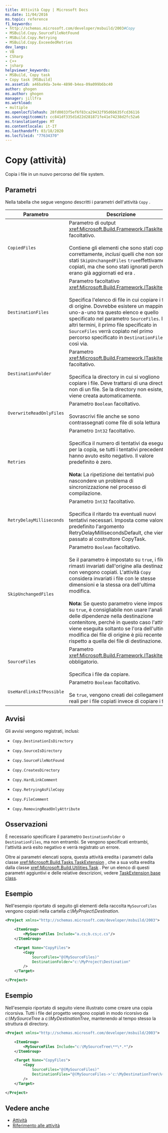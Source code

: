 ```yaml
---
title: Attività Copy | Microsoft Docs
ms.date: 11/04/2016
ms.topic: reference
f1_keywords:
- http://schemas.microsoft.com/developer/msbuild/2003#Copy
- MSBuild.Copy.SourceFileNotFound
- MSBuild.Copy.Retrying
- MSBuild.Copy.ExceededRetries
dev_langs:
- VB
- CSharp
- C++
- jsharp
helpviewer_keywords:
- MSBuild, Copy task
- Copy task [MSBuild]
ms.assetid: a46ba9da-3e4e-4890-b4ea-09a099b6bc40
author: ghogen
ms.author: ghogen
manager: jillfra
ms.workload:
- multiple
ms.openlocfilehash: 28fd0033f5ef6f83ca29432f95d6b635fcd36116
ms.sourcegitcommit: cc841df335d1d22d281871fe41e74238d2fc52a6
ms.translationtype: MT
ms.contentlocale: it-IT
ms.lasthandoff: 03/18/2020
ms.locfileid: "77634370"
---
```

# <a name="copy-task"></a>Copy (attività)

Copia i file in un nuovo percorso del file system.

## <a name="parameters"></a>Parametri

Nella tabella che segue vengono descritti i parametri dell'attività `Copy` .

|Parametro|Descrizione|
|---------------|-----------------|
|`CopiedFiles`|Parametro di output <xref:Microsoft.Build.Framework.ITaskItem>`[]` facoltativo.<br /><br /> Contiene gli elementi che sono stati copiati correttamente, *inclusi* quelli che non sono stati `SkipUnchangedFiles` `true`effettivamente copiati, ma che sono stati ignorati perché erano già aggiornati ed era .|
|`DestinationFiles`|Parametro facoltativo <xref:Microsoft.Build.Framework.ITaskItem>`[]`.<br /><br /> Specifica l'elenco di file in cui copiare i file di origine. Dovrebbe esistere un mapping uno-a-uno tra questo elenco e quello specificato nel parametro `SourceFiles`. In altri termini, il primo file specificato in `SourceFiles` verrà copiato nel primo percorso specificato in `DestinationFiles`e così via.|
|`DestinationFolder`|Parametro <xref:Microsoft.Build.Framework.ITaskItem> facoltativo.<br /><br /> Specifica la directory in cui si vogliono copiare i file. Deve trattarsi di una directory, non di un file. Se la directory non esiste, viene creata automaticamente.|
|`OverwriteReadOnlyFiles`|Parametro `Boolean` facoltativo.<br /><br /> Sovrascrivi file anche se sono contrassegnati come file di sola lettura|
|`Retries`|Parametro `Int32` facoltativo.<br /><br /> Specifica il numero di tentativi da eseguire per la copia, se tutti i tentativi precedenti hanno avuto esito negativo. Il valore predefinito è zero.<br /><br /> **Nota:** La ripetizione dei tentativi può nascondere un problema di sincronizzazione nel processo di compilazione.|
|`RetryDelayMilliseconds`|Parametro `Int32` facoltativo.<br /><br /> Specifica il ritardo tra eventuali nuovi tentativi necessari. Imposta come valore predefinito l'argomento RetryDelayMillisecondsDefault, che viene passato al costruttore CopyTask.|
|`SkipUnchangedFiles`|Parametro `Boolean` facoltativo.<br /><br /> Se il parametro è impostato su `true`, i file rimasti invariati dall'origine alla destinazione non vengono copiati. L'attività `Copy` considera invariati i file con le stesse dimensioni e la stessa ora dell'ultima modifica. <br /><br /> **Nota:** Se questo parametro viene impostato su `true`, è consigliabile non usare l'analisi delle dipendenze nella destinazione contenitore, perché in questo caso l'attività viene eseguita soltanto se l'ora dell'ultima modifica dei file di origine è più recente rispetto a quella dei file di destinazione.|
|`SourceFiles`|Parametro <xref:Microsoft.Build.Framework.ITaskItem>`[]` obbligatorio.<br /><br /> Specifica i file da copiare.|
|`UseHardlinksIfPossible`|Parametro `Boolean` facoltativo.<br /><br /> Se `true`, vengono creati dei collegamenti reali per i file copiati invece di copiare i file.|

## <a name="warnings"></a>Avvisi

Gli avvisi vengono registrati, inclusi:

- `Copy.DestinationIsDirectory`

- `Copy.SourceIsDirectory`

- `Copy.SourceFileNotFound`

- `Copy.CreatesDirectory`

- `Copy.HardLinkComment`

- `Copy.RetryingAsFileCopy`

- `Copy.FileComment`

- `Copy.RemovingReadOnlyAttribute`

## <a name="remarks"></a>Osservazioni

È necessario specificare il parametro `DestinationFolder` o `DestinationFiles`, ma non entrambi. Se vengono specificati entrambi, l'attività avrà esito negativo e verrà registrato un errore.

Oltre ai parametri elencati sopra, questa attività eredita i parametri dalla classe <xref:Microsoft.Build.Tasks.TaskExtension> , che a sua volta eredita dalla classe <xref:Microsoft.Build.Utilities.Task> . Per un elenco di questi parametri aggiuntivi e delle relative descrizioni, vedere [TaskExtension base class](../msbuild/taskextension-base-class.md).

## <a name="example"></a>Esempio

Nell'esempio riportato di seguito gli elementi della raccolta `MySourceFiles` vengono copiati nella cartella *c:\MyProject\Destination*.

```xml
<Project xmlns="http://schemas.microsoft.com/developer/msbuild/2003">

    <ItemGroup>
        <MySourceFiles Include="a.cs;b.cs;c.cs"/>
    </ItemGroup>

    <Target Name="CopyFiles">
        <Copy
            SourceFiles="@(MySourceFiles)"
            DestinationFolder="c:\MyProject\Destination"
        />
    </Target>

</Project>
```

## <a name="example"></a>Esempio

Nell'esempio riportato di seguito viene illustrato come creare una copia ricorsiva. Tutti i file del progetto vengono copiati in modo ricorsivo da *c:\MySourceTree* a *c:\MyDestinationTree*, mantenendo al tempo stesso la struttura di directory.

```xml
<Project xmlns="http://schemas.microsoft.com/developer/msbuild/2003">

    <ItemGroup>
        <MySourceFiles Include="c:\MySourceTree\**\*.*"/>
    </ItemGroup>

    <Target Name="CopyFiles">
        <Copy
            SourceFiles="@(MySourceFiles)"
            DestinationFiles="@(MySourceFiles->'c:\MyDestinationTree\%(RecursiveDir)%(Filename)%(Extension)')"
        />
    </Target>

</Project>
```

## <a name="see-also"></a>Vedere anche

- [Attività](../msbuild/msbuild-tasks.md)
- [Riferimento alle attività](../msbuild/msbuild-task-reference.md)
